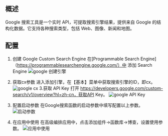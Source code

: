## 概述

Google 搜索工具是一个实时 API，可提取搜索引擎结果，提供来自 Google 的结构化数据。它支持各种搜索类型，包括 Web、图像、新闻和地图。

## 配置

1. 创建 Google Custom Search Engine
在[Programmable Search Engine]（https://programmablesearchengine.google.com/）中 添加 Search Engine
![google 创建引擎](img/google_AddSearchEngine.jpg)
2. 获取cx参数
进入添加引擎，在【基本】菜单中获取搜索引擎的ID，即cx。
![google cx ](img/google_cx.jpg)
3.获取 API Key
打开 https://developers.google.com/custom-search/v1/overview?hl=zh-cn，获取API Key。
![google API Key](img/google_APIKey.jpg)

4. 配置启动参数
在Google搜索函数的启动参数中填写配置以上参数。
![启动参数](img/google_setting.jpg)

5. 在应用中使用
在高级编排应用中，点击添加组件->函数库->博查，设置使用参数。
![应用中使用](img/google_app_used.jpg)
